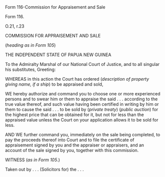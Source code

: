 Form 116-Commission for Appraisement and Sale

Form 116.

O.21, r.23

COMMISSION FOR APPRAISEMENT AND SALE

(*heading as in Form 105*)

THE INDEPENDENT STATE OF PAPUA NEW GUINEA

To the Admiralty Marshal of our National Court of Justice, and to all
singular his substitutes, Greeting:

WHEREAS in this action the Court has ordered (*description of property
giving name, if a ship*) to be appraised and sold,

WE hereby authorize and command you to choose one or more experienced
persons and to swear him or them to appraise the said . . . according to
the true value thereof, and such value having been certified in writing
by him or them to cause the said . . . to be sold by (*private treaty*)
(*public auction*) for the highest price that can be obtained for it,
but not for less than the appraised value unless the Court on your
application allows it to be sold for less.

AND WE further command you, immediately on the sale being completed, to
pay the proceeds thereof into Court and to file the certificate of
appraisement signed by you and the appraiser or appraisers, and an
account of the sale signed by you, together with this commission.

WITNESS (*as in Form 105*.)

Taken out by . . . (Solicitors for) the . . .

